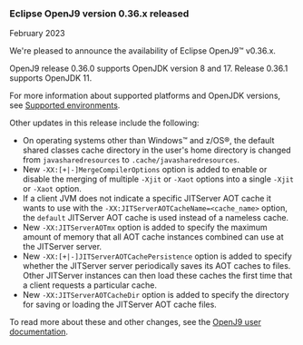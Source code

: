 <!--
Copyright (c) 2017, 2023 IBM Corp. and others

This program and the accompanying materials are made available under
the terms of the Eclipse Public License 2.0 which accompanies this
distribution and is available at https://www.eclipse.org/legal/epl-2.0/
or the Apache License, Version 2.0 which accompanies this distribution and
is available at https://www.apache.org/licenses/LICENSE-2.0.

This Source Code may also be made available under the following
Secondary Licenses when the conditions for such availability set
forth in the Eclipse Public License, v. 2.0 are satisfied: GNU
General Public License, version 2 with the GNU Classpath
Exception [1] and GNU General Public License, version 2 with the
OpenJDK Assembly Exception [2].

[1] https://www.gnu.org/software/classpath/license.html
[2] https://openjdk.org/legal/assembly-exception.html

SPDX-License-Identifier: EPL-2.0 OR Apache-2.0 OR GPL-2.0 WITH Classpath-exception-2.0 OR LicenseRef-GPL-2.0 WITH Assembly-exception

The project website pages cannot be redistributed
-->

### Eclipse OpenJ9 version 0.36.x released

February 2023
 
We're pleased to announce the availability of Eclipse OpenJ9&trade; v0.36.x.
 
OpenJ9 release 0.36.0 supports OpenJDK version 8 and 17. Release 0.36.1 supports OpenJDK 11. 

For more information about supported platforms and OpenJDK versions,
see [Supported environments](https://www.eclipse.org/openj9/docs/openj9_support/).

Other updates in this release include the following:

- On operating systems other than Windows&trade; and z/OS&reg;, the default shared classes cache directory in the user's home directory is changed from `javasharedresources` to `.cache/javasharedresources`.
- New `-XX:[+|-]MergeCompilerOptions` option is added to enable or disable the merging of multiple `-Xjit` or `-Xaot` options into a single `-Xjit` or `-Xaot` option.
- If a client JVM does not indicate a specific JITServer AOT cache it wants to use with the `-XX:JITServerAOTCacheName=<cache_name>` option, the `default` JITServer AOT cache is used instead of a nameless cache.
- New `-XX:JITServerAOTmx` option is added to specify the maximum amount of memory that all AOT cache instances combined can use at the JITServer server.
- New `-XX:[+|-]JITServerAOTCachePersistence` option is added to specify whether the JITServer server periodically saves its AOT caches to files. Other JITServer instances can then load these caches the first time that a client requests a particular cache.
- New `-XX:JITServerAOTCacheDir` option is added to specify the directory for saving or loading the JITServer AOT cache files.

To read more about these and other changes, see the [OpenJ9 user documentation](https://www.eclipse.org/openj9/docs/openj9_releases/).
